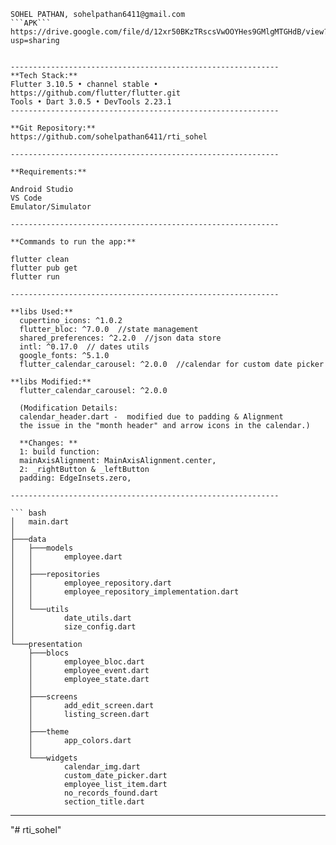 ```
SOHEL PATHAN, sohelpathan6411@gmail.com
```APK```
https://drive.google.com/file/d/12xr50BKzTRscsVwOOYHes9GMlgMTGHdB/view?usp=sharing


------------------------------------------------------------
**Tech Stack:**
Flutter 3.10.5 • channel stable • https://github.com/flutter/flutter.git
Tools • Dart 3.0.5 • DevTools 2.23.1
------------------------------------------------------------

**Git Repository:**
https://github.com/sohelpathan6411/rti_sohel

------------------------------------------------------------

**Requirements:**

Android Studio
VS Code
Emulator/Simulator

------------------------------------------------------------

**Commands to run the app:**

flutter clean
flutter pub get
flutter run   

------------------------------------------------------------

**libs Used:**
  cupertino_icons: ^1.0.2
  flutter_bloc: ^7.0.0  //state management
  shared_preferences: ^2.2.0  //json data store
  intl: ^0.17.0  // dates utils
  google_fonts: ^5.1.0
  flutter_calendar_carousel: ^2.0.0  //calendar for custom date picker
  
**libs Modified:**
  flutter_calendar_carousel: ^2.0.0
  
  (Modification Details:
  calendar_header.dart -  modified due to padding & Alignment 
  the issue in the "month header" and arrow icons in the calendar.)
 
  **Changes: **
  1: build function:
  mainAxisAlignment: MainAxisAlignment.center,
  2: _rightButton & _leftButton
  padding: EdgeInsets.zero,
  
------------------------------------------------------------  
  
``` bash
│   main.dart
│
├───data
│   ├───models
│   │       employee.dart
│   │
│   ├───repositories
│   │       employee_repository.dart
│   │       employee_repository_implementation.dart
│   │
│   └───utils
│           date_utils.dart
│           size_config.dart
│
└───presentation
    ├───blocs
    │       employee_bloc.dart
    │       employee_event.dart
    │       employee_state.dart
    │
    ├───screens
    │       add_edit_screen.dart
    │       listing_screen.dart
    │
    ├───theme
    │       app_colors.dart
    │
    └───widgets
            calendar_img.dart
            custom_date_picker.dart
            employee_list_item.dart
            no_records_found.dart
            section_title.dart
```
------------------------------------------------------------

"# rti_sohel" 
